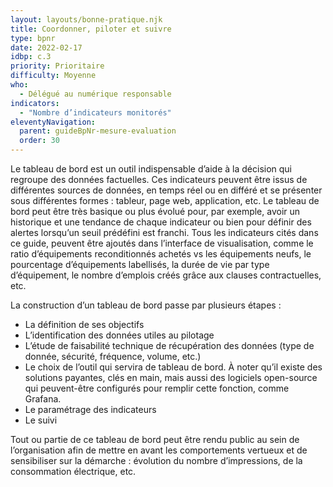 ```yaml
---
layout: layouts/bonne-pratique.njk
title: Coordonner, piloter et suivre
type: bpnr
date: 2022-02-17
idbp: c.3
priority: Prioritaire
difficulty: Moyenne
who:
  - Délégué au numérique responsable
indicators:
  - "Nombre d’indicateurs monitorés"
eleventyNavigation:
  parent: guideBpNr-mesure-evaluation
  order: 30
---
```


Le tableau de bord est un outil indispensable d’aide à la décision qui regroupe des données factuelles. Ces indicateurs peuvent être issus de différentes sources de données, en temps réel ou en différé et se présenter sous différentes formes : tableur, page web, application, etc. Le tableau de bord peut être très basique ou plus évolué pour, par exemple, avoir un historique et une tendance de chaque indicateur ou bien pour définir des alertes lorsqu’un seuil prédéfini est franchi. Tous les indicateurs cités dans ce guide, peuvent être ajoutés dans l’interface de visualisation, comme le ratio d’équipements reconditionnés achetés vs les équipements neufs, le pourcentage d’équipements labellisés, la durée de vie par type d’équipement, le nombre d’emplois créés grâce aux clauses contractuelles, etc.

La construction d’un tableau de bord passe par plusieurs étapes :
* La définition de ses objectifs
* L’identification des données utiles au pilotage
* L’étude de faisabilité technique de récupération des données (type de donnée, sécurité, fréquence, volume, etc.)
* Le choix de l’outil qui servira de tableau de bord. À noter qu’il existe des solutions payantes, clés en main, mais aussi des logiciels open-source qui peuvent-être configurés pour remplir cette fonction, comme Grafana.
* Le paramétrage des indicateurs
* Le suivi

Tout ou partie de ce tableau de bord peut être rendu public au sein de l’organisation afin de mettre en avant les comportements vertueux et de sensibiliser sur la démarche : évolution du nombre d’impressions, de la consommation électrique, etc.

